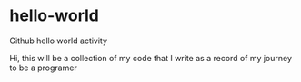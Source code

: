 # hello-world
Github hello world  activity


Hi, this will be a collection of my code that I write as a record of my journey to be a programer
